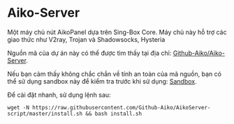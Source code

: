 # Aiko-Server
Một máy chủ nút AikoPanel dựa trên Sing-Box Core. Máy chủ này hỗ trợ các giao thức như V2ray, Trojan và Shadowsocks, Hysteria

Nguồn mã của dự án này có thể được tìm thấy tại địa chỉ: [Github-Aiko/Aiko-Server](https://github.com/Github-Aiko/Aiko-Server).

Nếu bạn cảm thấy không chắc chắn về tính an toàn của mã nguồn, bạn có thể sử dụng sandbox này để kiểm tra trước khi sử dụng: [Sandbox](https://killercoda.com/playgrounds/scenario/ubuntu).

Để cài đặt nhanh, sử dụng lệnh sau:

```
wget -N https://raw.githubusercontent.com/Github-Aiko/AikoServer-script/master/install.sh && bash install.sh
```